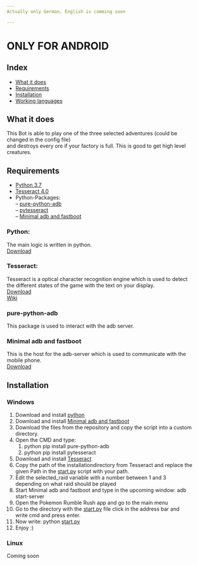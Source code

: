```yaml
---
Actually only German, English is comming soon

---
```


<h1 id="only-for-android">ONLY FOR ANDROID</h1>
<h2 id="index">Index</h2>
<ul>
<li><a href="#what-it-does">What it does</a></li>
<li><a href="#requirements">Requirements</a></li>
<li><a href="#installation">Installation</a></li>
<li><a href="#working-languages">Working languages</a></li>
</ul>
<h2 id="what-it-does">What it does</h2>
<p>This Bot is able to play one of the three selected adventures (could be changed in the config file)<br>
and destroys every ore if your factory is full. This is good to get high level creatures.</p>
<h2 id="requirements">Requirements</h2>
<ul>
<li><a href="#python">Python 3.7</a></li>
<li><a href="#tesseract">Tesseract 4.0</a></li>
<li>Python-Packages:<br>
– <a href="#pure-python-adb">pure-python-adb</a><br>
– <a href="#pytesseract">pytesseract</a><br>
– <a href="#minimal-adb-and-fastboot">Minimal adb and fastboot</a></li>
</ul>
<h3 id="python">Python:</h3>
<p>The main logic is written in python.<br>
<a href="https://www.python.org/downloads/">Download</a></p>
<h3 id="tesseract">Tesseract:</h3>
<p>Tesseract is a optical character recognition engine which is used to detect the different states of the game with the text on your display.<br>
<a href="https://github.com/UB-Mannheim/tesseract/wiki">Download</a><br>
<a href="https://github.com/tesseract-ocr/tesseract">Wiki</a></p>
<h3 id="pure-python-adb">pure-python-adb</h3>
<p>This package is used to interact with the adb server.</p>
<h3 id="minimal-adb-and-fastboot">Minimal adb and fastboot</h3>
<p>This is the host for the adb-server which is used to communicate with the mobile phone.<br>
<a href="https://forum.xda-developers.com/showthread.php?t=2317790">Download</a></p>
<h2 id="installation">Installation</h2>
<h3 id="windows">Windows</h3>
<ol>
<li>Download and install <a href="#python">python</a></li>
<li>Download and install <a href="#minimal-adb-and-fastboot">Minimal adb and fastboot</a></li>
<li>Download the files from the repository and copy the script into a custom directory.</li>
<li>Open the CMD and type:
<ol>
<li>python pip install pure-python-adb</li>
<li>python pip install pytesseract</li>
</ol>
</li>
<li>Download and install <a href="#tesseract">Tesseract</a></li>
<li>Copy the path of the installationdirectory from Tesseract and replace the given Path in the <a href="http://start.py">start.py</a> script with your path.</li>
<li>Edit the selected_raid variable with a number between 1 and 3 depending on what raid should be played</li>
<li>Start Minimal adb and fastboot and type in the upcoming window: adb start-server</li>
<li>Open the Pokemon Rumble Rush app and go to the main menu</li>
<li>Go to the directory with the <a href="http://start.py">start.py</a> file click in the address bar and write cmd and press enter.</li>
<li>Now write: python <a href="http://start.py">start.py</a></li>
<li>Enjoy :)</li>
</ol>
<h3 id="linux">Linux</h3>
<p>Coming soon</p>

